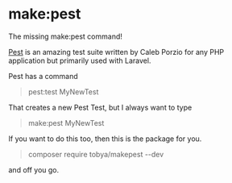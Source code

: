 # make:pest

The missing make:pest command!

[Pest](https://pestphp.com/) is an amazing test suite written by Caleb Porzio for any PHP application but primarily used with Laravel.

Pest has a command

> pest:test MyNewTest

That creates a new Pest Test, but I always want to type

> make:pest MyNewTest

If you want to do this too, then this is the package for you.

> composer require tobya/makepest --dev

and off you go.

